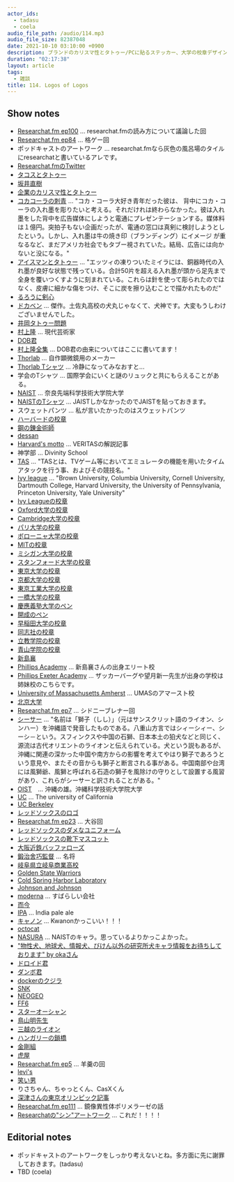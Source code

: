 ```yaml
---
actor_ids:
  - tadasu
  - coela
audio_file_path: /audio/114.mp3
audio_file_size: 82387048
date: 2021-10-10 03:10:00 +0900
description: ブランドのカリスマ性とタトゥー/PCに貼るステッカー、大学の校章デザイン、スポーツチームのロゴデザイン、企業ロゴのデザイン、ポッドキャストのアートワークデザインについて話しました。
duration: "02:17:38"
layout: article
tags:
  - 雑談
title: 114. Logos of Logos
---
```


## Show notes
- [Researchat.fm ep100](https://researchat.fm/episode/100) ... researchat.fmの読み方について議論した回
- [Researchat.fm ep84](https://researchat.fm/episode/84) ... 格ゲー回
- ポッドキャストのアートワーク ... researchat.fmなら灰色の風呂場のタイルにresearchatと書いているアレです。
- [Researchat.fmのTwitter](https://twitter.com/researchat_fm)
- [タコスとタトゥー](https://www.sfgate.com/food/article/casa-sanchez-tattoos-free-meal-promo-san-francisco-16465800.php)
- [坂井直樹](https://ja.wikipedia.org/wiki/%E5%9D%82%E4%BA%95%E7%9B%B4%E6%A8%B9)
- [企業のカリスマ性とタトゥー](http://sakainaoki.blogspot.com/2010/12/blog-post_559.html)
- [コカコーラの刺青](http://naokisakailab.blogspot.com/2013/04/) ... "コカ・コーラ大好き青年だった彼は、 背中にコカ・コーラの入れ墨を彫りたいと考える。それだけれは終わらなかった。彼は入れ墨をした背中を広告媒体にしようと電通にプレゼンテーションする。媒体料は１億円。突拍子もない企画だったが、電通の窓口は真剣に検討しようとしたという。しかし、入れ墨は牛の焼き印（ブランディング）にイメージ が重なるなど、まだアメリカ社会でもタブー視されていた。結局、広告には向かないと没になる。"
- [アイスマンとタトゥー](https://natgeo.nikkeibp.co.jp/nng/article/news/14/8469/) ... "エッツィの凍りついたミイラには、銅器時代の入れ墨が良好な状態で残っている。合計50片を超える入れ墨が頭から足先まで全身を覆いつくすように刻まれている。これらは針を使って彫られたのではなく、皮膚に細かな傷をつけ、そこに炭を擦り込むことで描かれたものだ"
- [るろうに剣心](https://www.amazon.co.jp/dp/B009PL82SC/)
- [ドカベン](https://www.amazon.co.jp/dp/B002CZPJZ2/?tag=researchatf04-22/) ... 傑作。土佐丸高校の犬丸じゃなくて、犬神です。大変もうしわけございませんでした。
- [井岡タトゥー問題](https://news.yahoo.co.jp/articles/c4a80872e1e04866d5ec32829175f5d1c91cc079)
- [村上隆](https://ja.wikipedia.org/wiki/%E6%9D%91%E4%B8%8A%E9%9A%86) ... 現代芸術家
- [DOB君](https://prtimes.jp/main/html/rd/p/000000622.000018324.html)
- [村上隆全集](https://www.amazon.co.jp/dp/4568104505/?tag=researchatf04-22/) ... DOB君の由来についてはここに書いてます！
- [Thorlab](https://www.thorlabs.com/) ... 自作顕微鏡用のメーカー
- [Thorlab Tシャツ](https://ameblo.jp/ladybird-2011/entry-12410718615.html) ... 冷静になってみなおすと...
- 学会のTシャツ … 国際学会にいくと謎のリュックと共にもらえることがある。
- [NAIST](https://www.naist.jp/) ... 奈良先端科学技術大学院大学
- [NAISTのTシャツ](https://www.amazon.co.jp/dp/B01E73STKI) ... JAISTしかなかったのでJAISTを貼っておきます。
- スウェットパンツ … 私が言いたかったのはスウェットパンツ
- [ハーバードの校章](https://www.harvard.edu/about-harvard/harvard-history/harvard-shields/)
- [鋼の錬金術師](https://www.amazon.co.jp/dp/B009T8RYF8/?tag=researchatf04-22/)
- [dessan](https://twitter.com/D_Strangedea)
- [Harvard's motto](https://news.harvard.edu/gazette/story/2015/05/seal-of-approval/) ... VERITASの解説記事
- 神学部 ... Divinity School
- [TAS](https://dic.nicovideo.jp/a/tas) ... "TASとは、TVゲーム等においてエミュレータの機能を用いたタイムアタックを行う事、およびその競技名。"
- [Ivy league](https://en.wikipedia.org/wiki/Ivy_League) ... "Brown University, Columbia University, Cornell University, Dartmouth College, Harvard University, the University of Pennsylvania, Princeton University, Yale University"
- [Ivy Leagueの校章](https://www.pinterest.ca/pin/827606869006729220/)
- [Oxford大学の校章](https://en.wikipedia.org/wiki/Coat_of_arms_of_the_University_of_Oxford)
- [Cambridge大学の校章](https://en.wikipedia.org/wiki/Coat_of_arms_of_the_University_of_Cambridge)
- [パリ大学の校章](https://en.wikipedia.org/wiki/University_of_Paris#/media/File:Coat_of_arms_of_the_University_of_Paris.svg)
- [ボローニャ大学の校章](https://commons.wikimedia.org/wiki/File:Seal_of_the_University_of_Bologna.svg)
- [MITの校章](https://web.mit.edu/graphicidentity/seal.html)
- [ミシガン大学の校章](https://en.wikipedia.org/wiki/University_of_Michigan#/media/File:Seal_of_the_University_of_Michigan.svg)
- [スタンフォード大学の校章](https://en.wikipedia.org/wiki/Stanford_University#/media/File:Stanford_University_seal_2003.svg)
- [東京大学の校章](https://www.u-tokyo.ac.jp/ja/about/public-relations/b01_05_01.html)
- [京都大学の校章](https://www.kyoto-u.ac.jp/ja/about/operation/symbol/vi)
- [東京工業大学の校章](https://www.titech.ac.jp/public-relations/about/overview/logo/seal)
- [一橋大学の校章](https://www.hit-u.ac.jp/guide/outline/emblem.html)
- [慶應義塾大学のペン](https://www.keio.ac.jp/ja/about/learn-more/logo/symbols.html)
- [開成のペン](https://kaiseigakuen.jp/about/schoolsong/)
- [早稲田大学の校章](https://www.waseda.jp/top/about/work/logos)
- [同志社の校章](https://www.doshisha.ac.jp/information/history/emblem.html)
- [立教学院の校章](https://www.rikkyogakuin.jp/about/symbol.html)
- [青山学院の校章](https://www.aoyama.ac.jp/outline/visual_identity.html)
- [新島襄](https://ja.wikipedia.org/wiki/%E6%96%B0%E5%B3%B6%E8%A5%84)
- [Phillips Academy](https://en.wikipedia.org/wiki/Phillips_Academy) ... 新島襄さんの出身エリート校
- [Phillips Exeter Academy](https://en.wikipedia.org/wiki/Phillips_Exeter_Academy) ... ザッカーバーグや望月新一先生が出身の学校は姉妹校のこちらです。
- [University of Massachusetts Amherst](https://en.wikipedia.org/wiki/University_of_Massachusetts_Amherst) ... UMASのアマースト校
- [北京大学](https://english.pku.edu.cn/)
- [Researchat.fm ep7](https://researchat.fm/episode/7) ... シドニーブレナー回
- [シーサー](https://ja.wikipedia.org/wiki/%E3%82%B7%E3%83%BC%E3%82%B5%E3%83%BC) ... "名前は「獅子（しし）」（元はサンスクリット語のライオン、シンハー）を沖縄語で発音したものである。八重山方言ではシィーシィー、シーシ－という。スフィンクスや中国の石獅、日本本土の狛犬などと同じく、源流は古代オリエントのライオンと伝えられている。犬という説もあるが、沖縄に関連の深かった中国や南方からの影響を考えてやはり獅子であろうという意見や、またその音からも獅子と断言される事がある。中国南部や台湾には風獅爺、風獅と呼ばれる石造の獅子を風除けの守りとして設置する風習があり、これらがシーサーと訳されることがある。"
- [OIST](https://www.oist.jp/)　... 沖縄の雄。沖縄科学技術大学院大学
- [UC](https://en.wikipedia.org/wiki/University_of_California) … The university of California
- [UC Berkeley](https://www.berkeley.edu/)
- [レッドソックスのロゴ](https://sportslogohistory.com/boston-red-sox-primary-logo)
- [Researchat.fm ep23](https://researchat.fm/episode/23) ... 大谷回
- [レッドソックスのダメなユニフォーム](https://www.cbssports.com/mlb/news/why-red-sox-plan-to-wear-yellow-jerseys-in-pivotal-matchup-vs-yankees/)
- [レッドソックスの靴下マスコット](https://twitter.com/researchat_fm/status/1440488276394065926)
- [大阪近鉄バッファローズ](https://ja.wikipedia.org/wiki/%E5%A4%A7%E9%98%AA%E8%BF%91%E9%89%84%E3%83%90%E3%83%95%E3%82%A1%E3%83%AD%E3%83%BC%E3%82%BA)
- [鍛治舍巧監督](https://ja.wikipedia.org/wiki/%E9%8D%9B%E6%B2%BB%E8%88%8E%E5%B7%A7) ... 名将
- [岐阜県立岐阜商業高校](https://ja.wikipedia.org/wiki/%E5%B2%90%E9%98%9C%E7%9C%8C%E7%AB%8B%E5%B2%90%E9%98%9C%E5%95%86%E6%A5%AD%E9%AB%98%E7%AD%89%E5%AD%A6%E6%A0%A1)
- [Golden State Warriors](https://en.wikipedia.org/wiki/Golden_State_Warriors)
- [Cold Spring Harbor Laboratory](https://www.cshl.edu/)
- [Johnson and Johnson](https://www.jnj.com/)
- [moderna](https://www.modernatx.com/) ... すばらしい会社
- [而今](https://kiyashow.com/jikon.html)
- [IPA](https://en.wikipedia.org/wiki/India_pale_ale) ... India pale ale
- [キャノン](https://global.canon/en/news/2014/sep02e.html) ... Kwanonかっこいい！！！
- [octocat](https://myoctocat.com/)
- [NASURA](http://www.naist.jp/about/pr/character.html) ... NAISTのキャラ。思っているよりかっこよかった。
- ["物性犬、地球犬、情報犬、びけん以外の研究所犬キャラ情報をお待ちしております" by okaさん](https://twitter.com/nowohyeah/status/1433397842589085697)　
- [ドロイド君](https://www.amazon.co.jp/dp/B006BIOY9S/?tag=researchatf04-22/)
- [ダンボ君](https://www.amazon.co.jp/dp/B01ER6BN1W/?tag=researchatf04-22/)
- [dockerのクジラ](https://www.docker.com/blog/call-me-moby-dock/)
- [SNK](https://en.wikipedia.org/wiki/SNK)
- [NEOGEO](https://ja.wikipedia.org/wiki/%E3%83%8D%E3%82%AA%E3%82%B8%E3%82%AA)
- [FF6](https://en.wikipedia.org/wiki/Final_Fantasy_VI)
- [スターオーシャン](https://ja.wikipedia.org/wiki/%E3%82%B9%E3%82%BF%E3%83%BC%E3%82%AA%E3%83%BC%E3%82%B7%E3%83%A3%E3%83%B3)
- [鳥山明先生](https://ja.wikipedia.org/wiki/%E9%B3%A5%E5%B1%B1%E6%98%8E)
- [三越のライオン](https://www.mistore.jp/store/nihombashi/column_list_all/nihombashi_history/list02.html)
- [ハンガリーの鎖橋](https://www.jcca.or.jp/dobokuisan/world/easteurope/kusari.html)
- [金剛組](https://ja.wikipedia.org/wiki/%E9%87%91%E5%89%9B%E7%B5%84)
- [虎屋](https://www.toraya-group.co.jp/)
- [Researchat.fm ep5](https://researchat.fm/episode/5) ... 羊羹の回
- [levi's](https://www.levi.jp/)
- [笑い男](https://ja.wikipedia.org/wiki/%E7%AC%91%E3%81%84%E7%94%B7_(%E6%94%BB%E6%AE%BB%E6%A9%9F%E5%8B%95%E9%9A%8A))
- りさちゃん、ちゃっとくん、CasXくん
- [深津さんの東京オリンピック記事](https://news.yahoo.co.jp/byline/takayukifukatsu/20150907-00049112)
- [Researchat.fm ep111](https://researchat.fm/episode/111) ... 鏡像異性体ポリメラーゼの話
- [Researchatの"シン"アートワーク](images/blog/researchat_artwork_211004.png) ... これだ！！！！

## Editorial notes
- ポッドキャストのアートワークをしっかり考えないとね。多方面に先に謝罪しておきます。(tadasu)
- TBD (coela)
